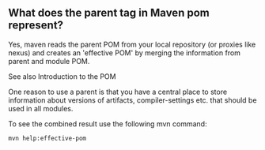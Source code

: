 

## What does the parent tag in Maven pom represent?

Yes, maven reads the parent POM from your local repository (or proxies like nexus) and creates an 'effective POM' by merging the information from parent and module POM.

See also Introduction to the POM

One reason to use a parent is that you have a central place to store information about versions of artifacts, compiler-settings etc. that should be used in all modules.

To see the combined result use the following mvn command:

```
mvn help:effective-pom  

```
